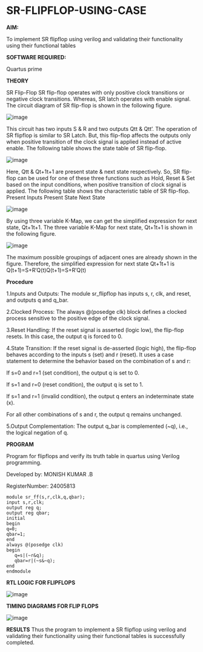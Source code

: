 # SR-FLIPFLOP-USING-CASE

**AIM:**

To implement  SR flipflop using verilog and validating their functionality using their functional tables

**SOFTWARE REQUIRED:**

Quartus prime

**THEORY**

SR Flip-Flop SR flip-flop operates with only positive clock transitions or negative clock transitions. Whereas, SR latch operates with enable signal. The circuit diagram of SR flip-flop is shown in the following figure.

![image](https://github.com/naavaneetha/SR-FLIPFLOP-USING-CASE/assets/154305477/0f710028-ad52-4d3e-9276-8714cf023a25)

 
This circuit has two inputs S & R and two outputs Qtt & Qtt’. The operation of SR flipflop is similar to SR Latch. But, this flip-flop affects the outputs only when positive transition of the clock signal is applied instead of active enable. The following table shows the state table of SR flip-flop.

![image](https://github.com/naavaneetha/SR-FLIPFLOP-USING-CASE/assets/154305477/dabfc4f4-87e3-4cbc-9472-f89ee1b5ed30)

 
Here, Qtt & Qt+1t+1 are present state & next state respectively. So, SR flip-flop can be used for one of these three functions such as Hold, Reset & Set based on the input conditions, when positive transition of clock signal is applied. The following table shows the characteristic table of SR flip-flop. Present Inputs Present State Next State

![image](https://github.com/naavaneetha/SR-FLIPFLOP-USING-CASE/assets/154305477/dd90d16c-aec5-4290-a586-e2346b1e9eb5)

 
By using three variable K-Map, we can get the simplified expression for next state, Qt+1t+1. The three variable K-Map for next state, Qt+1t+1 is shown in the following figure.

![image](https://github.com/naavaneetha/SR-FLIPFLOP-USING-CASE/assets/154305477/473efad6-d70b-4ca7-aeb7-898bbfca319f)

 
The maximum possible groupings of adjacent ones are already shown in the figure. Therefore, the simplified expression for next state Qt+1t+1 is Q(t+1)=S+R′Q(t)Q(t+1)=S+R′Q(t)

**Procedure**

1.Inputs and Outputs: The module sr_flipflop has inputs s, r, clk, and reset, and outputs q and q_bar.

2.Clocked Process: The always @(posedge clk) block defines a clocked process sensitive to the positive edge of the clock signal.

3.Reset Handling: If the reset signal is asserted (logic low), the flip-flop resets. In this case, the output q is forced to 0.

4.State Transition: If the reset signal is de-asserted (logic high), the flip-flop behaves according to the inputs s (set) and r (reset). It uses a case statement to determine the behavior based on the combination of s and r:

If s=0 and r=1 (set condition), the output q is set to 0.

If s=1 and r=0 (reset condition), the output q is set to 1.

If s=1 and r=1 (invalid condition), the output q enters an indeterminate state (x).

For all other combinations of s and r, the output q remains unchanged.

5.Output Complementation: The output q_bar is complemented (~q), i.e., the logical negation of q.

**PROGRAM**

Program for flipflops and verify its truth table in quartus using Verilog programming.

Developed by: MONISH KUMAR .B

RegisterNumber: 24005813
```
module sr_ff(s,r,clk,q,qbar);
input s,r,clk;
output reg q;
output reg qbar;
initial 
begin
q=0;
qbar=1;
end
always @(posedge clk)
begin
   q=s|(~r&q);
   qbar=r|(~s&~q);
end
endmodule
```

**RTL LOGIC FOR FLIPFLOPS**

![image](https://github.com/user-attachments/assets/733887c4-fa73-4642-8349-2d56e7954e89)

**TIMING DIAGRAMS FOR FLIP FLOPS**

![image](https://github.com/user-attachments/assets/2c21827e-0f6e-4d17-9ed8-60f3e8d4a4e2)

**RESULTS**
Thus the program to implement a SR flipflop using verilog and validating their functionality using their functional tables is successfully completed.
